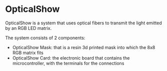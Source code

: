 # OpticalShow
OpticalShow is a system that uses optical fibers to transmit the light emitted by an RGB LED matrix.

The system consists of 2 components:
- OpticalShow Mask: that is a resin 3d printed mask into which the 8x8 RGB matrix fits
- OpticalShow Card: the electronic board that contains the microcontroller, with the terminals for the connections
